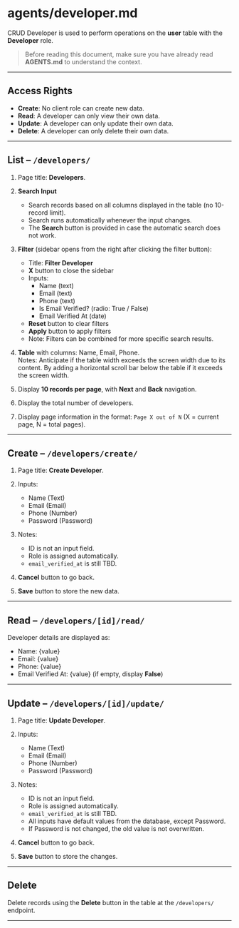 # agents/developer.md

CRUD Developer is used to perform operations on the **user** table with the **Developer** role.

> Before reading this document, make sure you have already read **AGENTS.md** to understand the context.

---

## Access Rights

* **Create**: No client role can create new data.  
* **Read**: A developer can only view their own data.  
* **Update**: A developer can only update their own data.  
* **Delete**: A developer can only delete their own data.  

---

## List – `/developers/`

1. Page title: **Developers**.  

2. **Search Input**  
   * Search records based on all columns displayed in the table (no 10-record limit).  
   * Search runs automatically whenever the input changes.  
   * The **Search** button is provided in case the automatic search does not work.

3. **Filter** (sidebar opens from the right after clicking the filter button):  
   * Title: **Filter Developer**  
   * **X** button to close the sidebar  
   * Inputs:  
     * Name (text)  
     * Email (text)  
     * Phone (text)  
     * Is Email Verified? (radio: True / False)  
     * Email Verified At (date)  
   * **Reset** button to clear filters  
   * **Apply** button to apply filters  
   * Note: Filters can be combined for more specific search results.  

4. **Table** with columns: Name, Email, Phone.  
Notes: Anticipate if the table width exceeds the screen width due to its content. By adding a horizontal scroll bar below the table if it exceeds the screen width.

5. Display **10 records per page**, with **Next** and **Back** navigation.  

6. Display the total number of developers.  

7. Display page information in the format: `Page X out of N` (X = current page, N = total pages).  

---

## Create – `/developers/create/`

1. Page title: **Create Developer**.  

2. Inputs:  
   * Name (Text)  
   * Email (Email)  
   * Phone (Number)  
   * Password (Password)  

3. Notes:  
   * ID is not an input field.  
   * Role is assigned automatically.  
   * `email_verified_at` is still TBD.  

4. **Cancel** button to go back.  

5. **Save** button to store the new data.  

---

## Read – `/developers/[id]/read/`

Developer details are displayed as:  
* Name: {value}  
* Email: {value}  
* Phone: {value}  
* Email Verified At: {value} (if empty, display **False**)  

---

## Update – `/developers/[id]/update/`

1. Page title: **Update Developer**.  

2. Inputs:  
   * Name (Text)  
   * Email (Email)  
   * Phone (Number)  
   * Password (Password)  

3. Notes:  
   * ID is not an input field.  
   * Role is assigned automatically.  
   * `email_verified_at` is still TBD.  
   * All inputs have default values from the database, except Password.  
   * If Password is not changed, the old value is not overwritten.  

4. **Cancel** button to go back.  

5. **Save** button to store the changes.  

---

## Delete

Delete records using the **Delete** button in the table at the `/developers/` endpoint.  

---
